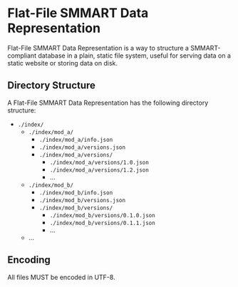 # Flat-File SMMART Data Representation

Flat-File SMMART Data Representation is a way to structure a SMMART-compliant
database in a plain, static file system, useful for serving data on a static
website or storing data on disk.

## Directory Structure

A Flat-File SMMART Data Representation has the following directory structure:

 - `./index/`
   - `./index/mod_a/`
     - `./index/mod_a/info.json`
     - `./index/mod_a/versions.json`
     - `./index/mod_a/versions/`
       - `./index/mod_a/versions/1.0.json`
       - `./index/mod_a/versions/1.2.json`
       - ...
   - `./index/mod_b/`
     - `./index/mod_b/info.json`
     - `./index/mod_b/versions.json`
     - `./index/mod_b/versions/`
       - `./index/mod_b/versions/0.1.0.json`
       - `./index/mod_b/versions/0.1.1.json`
       - ...
   - ...

## Encoding

All files MUST be encoded in UTF-8.
